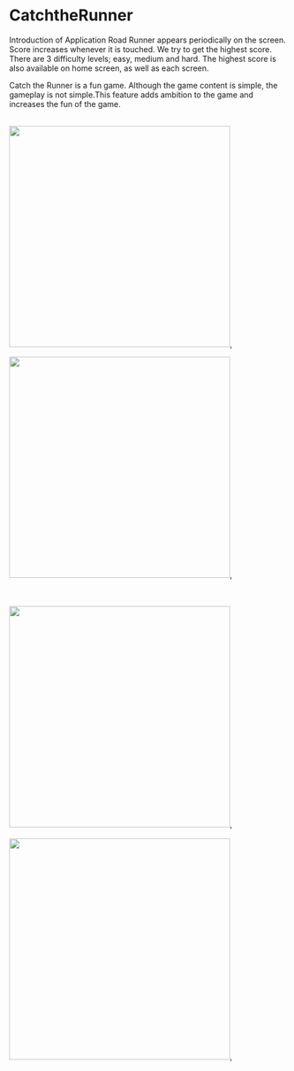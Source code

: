 # CatchtheRunner
Introduction of Application Road Runner appears periodically on the screen. Score increases whenever it is touched. We try to get the highest score. There are 3 difficulty levels; easy, medium and hard. The highest score is also available on home screen, as well as each screen.

Catch the Runner is a fun game. Although the game content is simple, the gameplay is not simple.This feature adds ambition to the game and increases the fun of the game.

<br>
<img height="400" src="https://i.ibb.co/hdg6SG2/Whats-App-Image-2020-10-26-at-18-45-21-5.jpg" />,


<img height="400" src="https://i.ibb.co/HNQSC73/Whats-App-Image-2020-10-26-at-18-45-21-4.jpg" />,

<br>

<br>
<img height="400" src="https://i.ibb.co/mGSJn2F/Whats-App-Image-2020-10-26-at-18-45-21-3.jpg" />,

<br>
<br>
<img height="400" src="https://i.ibb.co/fdZS9Kc/Whats-App-Image-2020-10-26-at-18-45-21.jpg" />,

<br>

